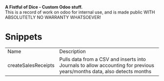 <b>A Fistful of Dice - Custom Odoo stuff.</b><br />
This is a record of work on odoo for internal use, and is made public WITH ABSOLUTETLY NO WARRANTY WHATSOEVER!

<table>
<tr><h1>Snippets</h1></tr>
<tr><td>Name</td><td>Description</td></tr>
</tr><td>createSalesReceipts</td><td>Pulls data from a CSV and inserts into Journals to allow accounting for previous years/months data, also detects months</td></tr>
</table>
